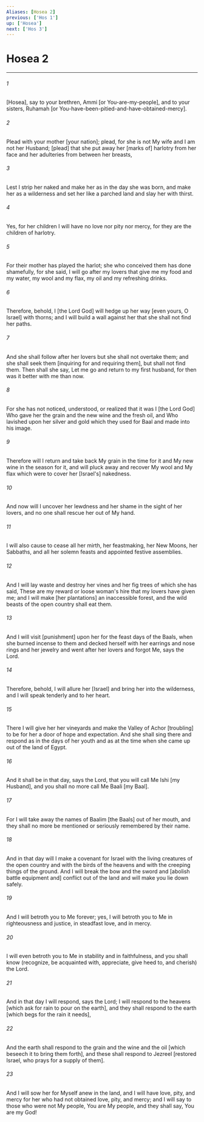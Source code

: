 ```yaml
---
Aliases: [Hosea 2]
previous: ['Hos 1']
up: ['Hosea']
next: ['Hos 3']
---
```

# Hosea 2

***


###### 1 


[Hosea], say to your brethren, Ammi [or You-are-my-people], and to your sisters, Ruhamah [or You-have-been-pitied-and-have-obtained-mercy]. 


###### 2 


Plead with your mother [your nation]; plead, for she is not My wife and I am not her Husband; [plead] that she put away her [marks of] harlotry from her face and her adulteries from between her breasts, 


###### 3 


Lest I strip her naked and make her as in the day she was born, and make her as a wilderness and set her like a parched land and slay her with thirst. 


###### 4 


Yes, for her children I will have no love nor pity nor mercy, for they are the children of harlotry. 


###### 5 


For their mother has played the harlot; she who conceived them has done shamefully, for she said, I will go after my lovers that give me my food and my water, my wool and my flax, my oil and my refreshing drinks. 


###### 6 


Therefore, behold, I [the Lord God] will hedge up her way [even yours, O Israel] with thorns; and I will build a wall against her that she shall not find her paths. 


###### 7 


And she shall follow after her lovers but she shall not overtake them; and she shall seek them [inquiring for and requiring them], but shall not find them. Then shall she say, Let me go and return to my first husband, for then was it better with me than now. 


###### 8 


For she has not noticed, understood, or realized that it was I [the Lord God] Who gave her the grain and the new wine and the fresh oil, and Who lavished upon her silver and gold which they used for Baal and made into his image. 


###### 9 


Therefore will I return and take back My grain in the time for it and My new wine in the season for it, and will pluck away and recover My wool and My flax which were to cover her [Israel's] nakedness. 


###### 10 


And now will I uncover her lewdness and her shame in the sight of her lovers, and no one shall rescue her out of My hand. 


###### 11 


I will also cause to cease all her mirth, her feastmaking, her New Moons, her Sabbaths, and all her solemn feasts and appointed festive assemblies. 


###### 12 


And I will lay waste and destroy her vines and her fig trees of which she has said, These are my reward or loose woman's hire that my lovers have given me; and I will make [her plantations] an inaccessible forest, and the wild beasts of the open country shall eat them. 


###### 13 


And I will visit [punishment] upon her for the feast days of the Baals, when she burned incense to them and decked herself with her earrings and nose rings and her jewelry and went after her lovers and forgot Me, says the Lord. 


###### 14 


Therefore, behold, I will allure her [Israel] and bring her into the wilderness, and I will speak tenderly and to her heart. 


###### 15 


There I will give her her vineyards and make the Valley of Achor [troubling] to be for her a door of hope and expectation. And she shall sing there and respond as in the days of her youth and as at the time when she came up out of the land of Egypt. 


###### 16 


And it shall be in that day, says the Lord, that you will call Me Ishi [my Husband], and you shall no more call Me Baali [my Baal]. 


###### 17 


For I will take away the names of Baalim [the Baals] out of her mouth, and they shall no more be mentioned or seriously remembered by their name. 


###### 18 


And in that day will I make a covenant for Israel with the living creatures of the open country and with the birds of the heavens and with the creeping things of the ground. And I will break the bow and the sword and [abolish battle equipment and] conflict out of the land and will make you lie down safely. 


###### 19 


And I will betroth you to Me forever; yes, I will betroth you to Me in righteousness and justice, in steadfast love, and in mercy. 


###### 20 


I will even betroth you to Me in stability and in faithfulness, and you shall know (recognize, be acquainted with, appreciate, give heed to, and cherish) the Lord. 


###### 21 


And in that day I will respond, says the Lord; I will respond to the heavens [which ask for rain to pour on the earth], and they shall respond to the earth [which begs for the rain it needs], 


###### 22 


And the earth shall respond to the grain and the wine and the oil [which beseech it to bring them forth], and these shall respond to Jezreel [restored Israel, who prays for a supply of them]. 


###### 23 


And I will sow her for Myself anew in the land, and I will have love, pity, and mercy for her who had not obtained love, pity, and mercy; and I will say to those who were not My people, You are My people, and they shall say, You are my God!
